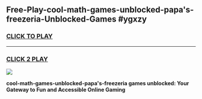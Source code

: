 
## Free-Play-cool-math-games-unblocked-papa's-freezeria-Unblocked-Games #ygxzy
<h3>
<a href="https://news.freeplayer.one?title=cool-math-games-unblocked-papa's-freezeria&ref=8M">CLICK TO PLAY</a></h3>
<hr>

<h3>
<a href="https://news.freeplayer.one?title=cool-math-games-unblocked-papa's-freezeria&ref=8M">CLICK 2 PLAY</a>
  
</h3>

<a href="https://news.freeplayer.one?title=cool-math-games-unblocked-papa's-freezeria&ref=8M"><img src="https://clearcache.store/games.png"></a>


**cool-math-games-unblocked-papa's-freezeria games unblocked: Your Gateway to Fun and Accessible Online Gaming**
